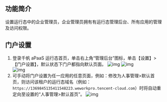 ## 功能简介
设置运行态中的企业管理员，企业管理员拥有有运行态管理后台、所有应用的管理及访问权限。
                 

## **门户设置**
1. 登录千帆 aPaaS 运行态首页，单击右上角“管理后台”图标，单击【设置】>【门户设置】，默认状态下门户都指向默认页面。
![img](https://main.qcloudimg.com/raw/40795265df295879ae64a9f24703cc2b.png)                         ![img](https://main.qcloudimg.com/raw/112f02d2d7353197dd250269eb21f1a2.png)   
 ![img](https://main.qcloudimg.com/raw/fbcc4d3eaa05cde23ceeb04467004b1c.png)        
2. 可手动将门户设置为任一应用的任意页面，例如：修改为人事管理>默认首页，则访问该租户的运行态域名（例如：`https://1369845135411548223.weworkpro.tencent-cloud.com`）时将自动重定向至设置的“人事管理>默认首页”。
 ![img](https://main.qcloudimg.com/raw/b92728c927590cffd7d75546faea3303.png)        

